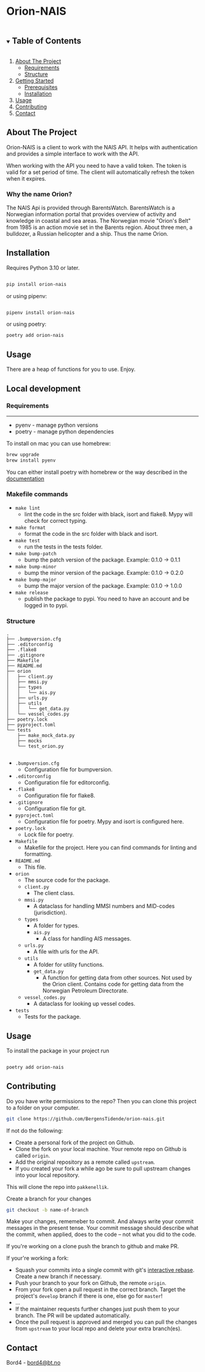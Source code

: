 # Orion-NAIS


<!-- TABLE OF CONTENTS -->
<details open="open">
  <summary><h2 style="display: inline-block">Table of Contents</h2></summary>
  <ol>
    <li>
      <a href="#about-the-project">About The Project</a>
      <ul>
        <li><a href="#requirements">Requirements</a></li>
        <li><a href="#structure">Structure</a></li>
      </ul>
    </li>
    <li>
      <a href="#getting-started">Getting Started</a>
      <ul>
        <li><a href="#prerequisites">Prerequisites</a></li>
        <li><a href="#installation">Installation</a></li>
      </ul>
    </li>
    <li><a href="#usage">Usage</a></li>
    <li><a href="#contributing">Contributing</a></li>
    <li><a href="#contact">Contact</a></li>
  </ol>
</details>

<!-- ABOUT THE PROJECT -->

## About The Project

Orion-NAIS is a client to work with the NAIS API. It helps with authentication and provides a simple interface to work with the API.

When working with the API you need to have a valid token. The token is valid for a set period of time. The client will automatically refresh the token when it expires.

### Why the name Orion?

The NAIS Api is provided through BarentsWatch. BarentsWatch is a Norwegian information portal that provides overview of activity and knowledge in coastal and sea areas. The Norwegian movie "Orion's Belt" from 1985 is an action movie set in the Barents region. About three men, a bulldozer, a Russian helicopter and a ship. Thus the name Orion.

## Installation

Requires Python 3.10 or later.

```bash

pip install orion-nais

```

or using pipenv:

```bash

pipenv install orion-nais

```

or using poetry:

```bash
poetry add orion-nais
```

## Usage

There are a heap of functions for you to use. Enjoy.

## Local development

### Requirements
---

- pyenv - manage python versions
- poetry - manage python dependencies

To install on mac you can use homebrew:

```bash
brew upgrade
brew install pyenv
```

You can either install poetry with homebrew or the way described in the [documentation](https://python-poetry.org/docs/#installation)


### Makefile commands

- `make lint`
  - lint the code in the src folder with black, isort and flake8. Mypy will check for correct typing.
- `make format`
  - format the code in the src folder with black and isort.
- `make test`
  - run the tests in the tests folder.
- `make bump-patch`
  - bump the patch version of the package. Example: 0.1.0 -> 0.1.1
- `make bump-minor`
  - bump the minor version of the package. Example: 0.1.0 -> 0.2.0
- `make bump-major`
  - bump the major version of the package. Example: 0.1.0 -> 1.0.0 
- `make release`
  - publish the package to pypi. You need to have an account and be logged in to pypi.


### Structure

```
.
├── .bumpversion.cfg
├── .editorconfig
├── .flake8
├── .gitignore
├── Makefile
├── README.md
├── orion
│   ├── client.py
│   ├── mmsi.py
│   ├── types
│   │   └── ais.py
│   ├── urls.py
│   ├── utils
│   │   └── get_data.py
│   └── vessel_codes.py
├── poetry.lock
├── pyproject.toml
└── tests
    ├── make_mock_data.py
    ├── mocks
    └── test_orion.py
    
```

- `.bumpversion.cfg`
  - Configuration file for bumpversion.
- `.editorconfig`
  - Configuration file for editorconfig.
- `.flake8`
  - Configuration file for flake8.
- `.gitignore`
  - Configuration file for git.
- `pyproject.toml`
  - Configuration file for poetry. Mypy and isort is configured here.
- `poetry.lock`
  - Lock file for poetry.
- `Makefile`
  - Makefile for the project. Here you can find commands for linting and formatting.
- `README.md`
  - This file.
- `orion`
  - The source code for the package.
  - `client.py`
    - The client class.
  - `mmsi.py`
    - A dataclass for handling MMSI numbers and MID-codes (jurisdiction).
  - `types`
    - A folder for types.
    - `ais.py`
      - A class for handling AIS messages.
  - `urls.py`
    - A file with urls for the API.
  - `utils`
    - A folder for utility functions.
    - `get_data.py`
      - A function for getting data from other sources. Not used by the Orion client. Contains code for getting data from the Norwegian Petroleum Directorate.
  - `vessel_codes.py`
    - A dataclass for looking up vessel codes.
- `tests`
  - Tests for the package.

## Usage

To install the package in your project run

```bash

poetry add orion-nais
```

## Contributing

Do you have write permissions to the repo? Then you can clone this project to a folder on your computer.

```bash
git clone https://github.com/BergensTidende/orion-nais.git
```

If not do the following:

- Create a personal fork of the project on Github.
- Clone the fork on your local machine. Your remote repo on Github is called `origin`.
- Add the original repository as a remote called `upstream`.
- If you created your fork a while ago be sure to pull upstream changes into your local repository.

This will clone the repo into `pakkenellik`. 

Create a branch for your changes

```bash
git checkout -b name-of-branch
```

Make your changes, rememeber to commit. And always write your commit messages in the present tense. Your commit message should describe what the commit, when applied, does to the code – not what you did to the code.

If you're working on a clone push the branch to github and make PR.

If your're working a fork:

- Squash your commits into a single commit with git's [interactive rebase](https://help.github.com/articles/interactive-rebase). Create a new branch if necessary.
- Push your branch to your fork on Github, the remote `origin`.
- From your fork open a pull request in the correct branch. Target the project's `develop` branch if there is one, else go for `master`!
- …
- If the maintainer requests further changes just push them to your branch. The PR will be updated automatically.
- Once the pull request is approved and merged you can pull the changes from `upstream` to your local repo and delete
  your extra branch(es).

 <!-- CONTACT -->

## Contact

Bord4 - bord4@bt.no
